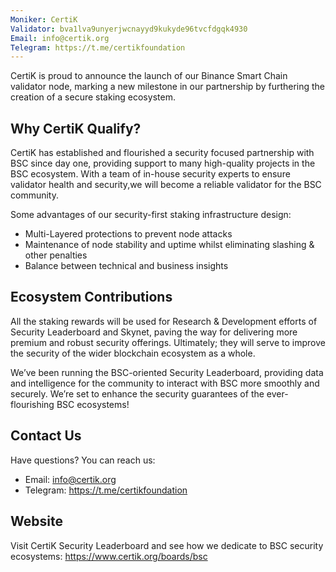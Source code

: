 ```yaml
---
Moniker: CertiK
Validator: bva1lva9unyerjwcnayyd9kukyde96tvcfdgqk4930
Email: info@certik.org
Telegram: https://t.me/certikfoundation
---
```

CertiK is proud to announce the launch of our Binance Smart Chain validator node, marking a new milestone in our partnership by furthering the creation of a secure staking ecosystem.

## Why CertiK Qualify?
CertiK has established and flourished a security focused partnership with BSC since day one, providing support to many high-quality projects in the BSC ecosystem. With a team of in-house security experts to ensure validator health and security,we will become a reliable validator for the BSC community.  

Some advantages of our security-first staking infrastructure design:  
-   Multi-Layered protections to prevent node attacks
-   Maintenance of node stability and uptime whilst eliminating slashing & other penalties
-   Balance between technical and business insights

## Ecosystem Contributions
All the staking rewards will be used for Research & Development efforts of Security Leaderboard and Skynet, paving the way for delivering more premium and robust security offerings. Ultimately; they will serve to improve the security of the wider blockchain ecosystem as a whole.

We’ve been running the BSC-oriented Security Leaderboard, providing data and intelligence for the community to interact with BSC more smoothly and securely. We’re set to enhance the security guarantees of the ever-flourishing BSC ecosystems!

## Contact Us
Have questions? You can reach us:
- Email: info@certik.org
- Telegram: https://t.me/certikfoundation

## Website
Visit CertiK Security Leaderboard and see how we dedicate to BSC security ecosystems: https://www.certik.org/boards/bsc
